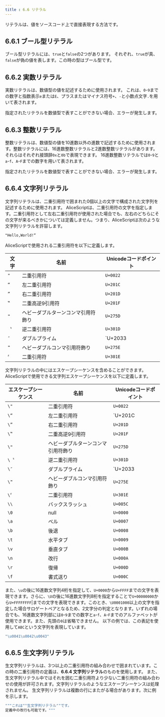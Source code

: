 ```yaml
---
title : 6.6 リテラル
---
```


リテラルは、値をソースコード上で直接表現する方法です。

## 6.6.1 ブール型リテラル
ブール型リテラルには、`true`と`false`の2つがあります。
それぞれ、`true`が真、`false`が偽の値を表します。この時の型はブール型です。

## 6.6.2 実数リテラル
実数リテラルは、数値型の値を記述するために使用されます。
これは、`0`-`9`までの数字と指数表示`e`または`E`、プラスまたはマイナス符号`+`、`-`と小数点文字`.`を用いて表されます。

指定されたリテラルを数値型で表すことができない場合、エラーが発生します。

## 6.6.3 整数リテラル
整数リテラルは、数値型の値を10進数以外の進数で記述するために使用されます。整数リテラルには、16進数整数リテラルと2進数整数リテラルがあります。それらはそれぞれ接頭辞`0x`と`0b`で表現できます。
16進数整数リテラルでは`0`-`9`と`a`-`f`、`A`-`F`までの数字を用いて表されます。

指定されたリテラルを数値型で表すことができない場合、エラーが発生します。

## 6.6.4 文字列リテラル
文字列リテラルは、二重引用符で囲まれた0個以上の文字で構成された文字列を記述するために使用されます。
AliceScriptは、二重引用符の文字を指定します。二重引用符として左右二重引用符が使用された場合でも、左右のどちらにその文字が来るべきかについては定義しません。つまり、AliceScriptは次のような文字列リテラルを許容します。

```txt title="AliceScript"
❞Hello,World!“
```

AliceScriptで使用される二重引用符を以下に定義します。

|文字|名前|Unicodeコードポイント|
|---|---|---|
|`"`|二重引用符|`U+0022`|
|`“`|左二重引用符|`U+201C`|
|`”`|右二重引用符|`U+201D`|
|`‟`|二重高逆9引用符|`U+201F`|
|`❝`|ヘビーダブルターンコンマ引用符飾り|`U+275D`|
|`〝`|逆二重引用符|`U+301D`|
|`″`|ダブルプライム|`U+2033|
|`❞`|ヘビーダブルコンマ引用符飾り|`U+275E`|
|`〞`|二重引用符|`U+301E`|

文字列リテラルの中にはエスケープシーケンスを含めることができます。AliceScriptで使用できる文字列エスケープシーケンスを以下に定義します。

|エスケープシーケンス|名前|Unicodeコードポイント|
|---|----|---|
|`\"`|二重引用符|`U+0022`|
|`\“`|左二重引用符|`U+201C|
|`\”`|右二重引用符|`U+201D`|
|`\‟`|二重高逆9引用符|`U+201F`|
|`\❝`|ヘビーダブルターンコンマ引用符飾り|`U+275D`|
|`\〝`|逆二重引用符|`U+301D`|
|`\″`|ダブルプライム|`U+2033|
|`\❞`|ヘビーダブルコンマ引用符飾り|`U+275E`|
|`\〞`|二重引用符|`U+301E`|
|`\\`|バックスラッシュ|`U+005C`|
|`\0`|null|`U+0000`|
|`\a`|ベル|`U+0007`|
|`\b`|後退|`U+0008`|
|`\t`|水平タブ|`U+0009`|
|`\v`|垂直タブ|`U+000B`|
|`\n`|改行|`U+000A`|
|`\r`|復帰|`U+000D`|
|`\f`|書式送り|`U+000C`|

また、`\u`の後に16進数文字列4桁を指定して、`U+0000`から`U+FFFF`までの文字を表現できます。さらに、`\U`の後に16進数文字列8桁を指定することで`U+00000000`から`U+FFFFFFFF`|までの文字を表現できます。このとき、`\U0001000`以上の文字を指定した場合サロゲートペアとなるため、2文字分の判定となります。いずれの場合でも、16進数文字列部には`0`-`9`までの数字と`a`-`f`、`A`-`F`までのアルファベットが使用できます。また、先頭の`0`は省略できません。
以下の例では、この表記を使用して`ABC`という文字列を表現しています。

```cs title="AliceScript"
"\u0041\u0042\u0043"
```

## 6.6.5 生文字列リテラル
生文字列リテラルは、3つ以上の二重引用符の組み合わせで囲まれています。この時の二重引用符の定義は、**6.6.4 文字列リテラル**のものを使用します。
また、生文字列リテラル中ではそれを囲む二重引用符より少ない二重引用符の組み合わせの使用が許可されます。文字列リテラルのようなエスケープシーケンスは処理されません。
生文字列リテラルは複数の行にまたがる場合があります。次に例を示します。

```cs title="AliceScript"
"""これは""生文字列リテラル""です。
定義中の改行も可能です。"""
```
